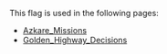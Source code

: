 This flag is used in the following pages:
 - [Azkare_Missions](../missions/Azkare_Missions.md)
 - [Golden_Highway_Decisions](../decisions/Golden_Highway_Decisions.md)
